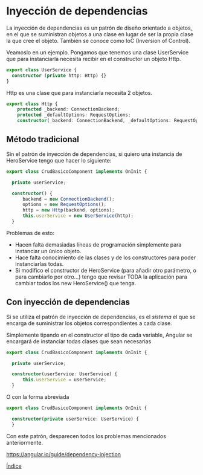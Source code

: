 # Inyección de dependencias

La inyección de dependencias es un patrón de diseño orientado a objetos, en el que se suministran objetos a una clase en lugar de ser la propia clase la que cree el objeto. También se conoce como IoC (Inversion of Control).

Veamoslo en un ejemplo. Pongamos que tenemos una clase UserService que para instanciarla necesita recibir en el constructor un objeto Http.

```typescript
export class UserService {
  constructor (private http: Http) {}
}
```

Http es una clase que para instanciarla necesita 2 objetos.

```typescript
export class Http {
    protected _backend: ConnectionBackend;
    protected _defaultOptions: RequestOptions;
    constructor(_backend: ConnectionBackend, _defaultOptions: RequestOptions);
```

## Método tradicional

Sin el patrón de inyección de dependencias, si quiero una instancia de HeroService tengo que hacer lo siguiente:

```typescript
export class CrudBasicoComponent implements OnInit {

  private userService;

  constructor() {
      backend = new ConnectionBackend();
      options = new RequestOptions();
      http = new Http(backend, options);
      this.userService = new UserService(http);
  }
```

Problemas de esto:

- Hacen falta demasiadas líneas de programación simplemente para instanciar un único objeto. 
- Hace falta conocimiento de las clases y de los constructores para poder instanciarlas todas.
- Si modifico el constructor de HeroService (para añadir otro parámetro, o para cambiarlo por otro...) tengo que revisar TODA la aplicación para cambiar todos los new HeroService() que tenga.

## Con inyección de dependencias

Si se utiliza el patrón de inyección de dependencias, es el *sistema* el que se encarga de suministrar los objetos correspondientes a cada clase.

Simplemente tipando en el constructor el tipo de cada variable, Angular se encargará de instanciar todas clases que sean necesarias

```typescript
export class CrudBasicoComponent implements OnInit {

  private userService;

  constructor(userService: UserService) {
      this.userService = userService;
  }
```

O con la forma abreviada

```typescript
export class CrudBasicoComponent implements OnInit {

  constructor(private userService: UserService) {
  }
```

Con este patrón, desparecen todos los problemas mencionados anteriormente.

https://angular.io/guide/dependency-injection

[Índice](index.md)
